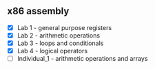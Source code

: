 ## x86 assembly

- [x] Lab 1 - general purpose registers
- [x] Lab 2 - arithmetic operations
- [x] Lab 3 - loops and conditionals
- [x] Lab 4 - logical operators
- [ ] Individual_1 - arithmetic operations and arrays

